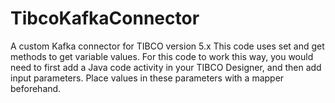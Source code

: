 # TibcoKafkaConnector
A custom Kafka connector for TIBCO version 5.x
This code uses set and get methods to get variable values.
For this code to work this way, you would need to first add a Java code activity in your TIBCO Designer, and then add input parameters.
Place values in these parameters with a mapper beforehand.
